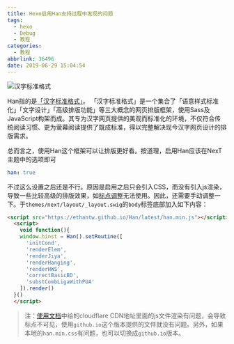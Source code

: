 ```yaml
---
title: Hexo启用Han支持过程中发现的问题
tags:
  - hexo
  - Debug
  - 教程
categories:
  - 教程
abbrlink: 36496
date: 2019-06-29 15:04:54
---
```


![汉字标准格式](https://hanzi.pro/img/typefaces.svg)

<!--more-->

Han指的是[「汉字标准格式」](https://hanzi.pro/manual/)。
「汉字标准格式」是一个集合了「语意样式标准化」「文字设计」「高级排版功能」等三大概念的网页排版框架，使用Sass及JavaScript构架而成。其专为汉字网页提供的美观而标准化的环境，不仅符合传统阅读习惯、更为萤幕阅读提供了既成标准，得以完整解决现今汉字网页设计的排版需求。

总而言之，使用Han这个框架可以让排版更好看。按道理，启用Han应该在NexT主题中的选项即可

```yaml
han: true
```

不过这么设置之后还是不行。原因是启用之后只会引入CSS，而没有引入js渲染，导致一些比较高级的排版效果，如[标点调整](https://hanzi.pro/manual/hang_de_zucheng)无法使用。因此，还需要手动调整一下。于`themes/next/layout/_layout.swig`的`body`标签底部加入如下内容：

```html
<script src="https://ethantw.github.io/Han/latest/han.min.js"></script>
  <script>
    void function(){
    window.hinst = Han().setRoutine([
      'initCond',
      'renderElem',
      'renderJiya',
      'renderHanging',
      'renderHWS',
      'correctBasicBD',
      'substCombLigaWithPUA'
    ]).render()
  }()
  </script>
```

> 注：[使用文档](https://hanzi.pro/manual/anzhuang_yu_qiyong)中给的cloudflare CDN地址里面的js文件渲染有问题，会导致标点不可见，使用`github.io`这个版本提供的文件就没有问题。另外，如果本地的`han.min.css`有问题，也可以切换成`github.io`版本。
